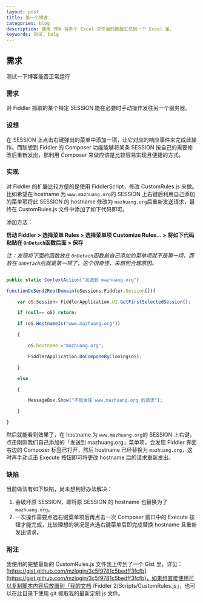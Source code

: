 ```yaml
---
layout: post
title: 第一个博客
categories: blog
description: 使用 VBA 将多个 Excel 文件里的数据汇总到一个 Excel 里。
keywords: 测试, bolg
---
```

## 需求

测试一下博客能否正常运行



### 需求

对 Fiddler 抓取的某个特定 SESSION 能在必要时手动操作发往另一个服务器。

### 设想

在 SESSION 上点击右键弹出的菜单中添加一项，让它对应的响应事件来完成此操作。而联想到 Fiddler 的 Composer 功能能够将某条 SESSION 按自己的需要修改后重新发出，那利用 Composer 来做应该是比较容易实现且便捷的方式。

### 实现

对 Fiddler 的扩展比较方便的是使用 FiddlerScript，修改 CustomRules.js 来做。比如希望在 hostname 为 `www.mazhuang.org`的 SESSION 上右键后利用自己添加的菜单项将此 SESSION 的 hostname 修改为 `mazhuang.org`后重新发送请求，最终在 CustomRules.js 文件中添加了如下代码即可。

添加方法：

**启动 Fiddler > 选择菜单 Rules > 选择菜单项 Customize Rules... > 将如下代码粘贴在 `OnDetach`函数后面 > 保存**

*注：发现将下面的函数放在 `OnDetach`函数前自己添加的菜单项就不是第一项，而放在 `OnDetach`后就是第一项了，这个很奇怪，未想到合理原因。*

```js

public static ContextAction("发送到 mazhuang.org")

functionDoSend2RootDomain(oSessions:Fiddler.Session[]){

    var oS:Session= FiddlerApplication.UI.GetFirstSelectedSession();

    if (null== oS) return;

    if (oS.HostnameIs("www.mazhuang.org"))

    {

        oS.hostname ="mazhuang.org";

        FiddlerApplication.DoComposeByCloning(oS);

    }

    else

    {

        MessageBox.Show("不是发往 www.mazhuang.org 的请求");

    }

}

```

然后就能看到效果了，在 hostname 为 `www.mazhuang.org`的 SESSION 上右键，点击刚刚我们自己添加的「发送到 mazhuang.org」菜单项，会发现 Fiddler 界面右边的 Composer 标签已打开，然后 hostname 已经替换为 `mazhuang.org`，这时再手动点击 Execute 按钮即可将更改 hostname 后的请求重新发出。

### 缺陷

当前做法有如下缺陷，尚未想到好办法解决：

1. 会破坏原 SESSION，即将原 SESSION 的 hostname 也替换为了 `mazhuang.org`。
2. 一次操作需要点选右键菜单项后再点击一次 Composer 窗口中的 Execute 按钮才能完成，比较理想的状况是点选右键菜单后即完成替换 hostname 且重新发出请求。

### 附注

我使用的完整最新的 CustomRules.js 文件我上传到了一个 Gist 里，详见：[https://gist.github.com/mzlogin/3c5f9781c5bedff3fcfb](https://gist.github.com/mzlogin/3c5f9781c5bedff3fcfb)，如果想直接使用可以复制脚本内容后放置到「我的文档 /Fiddler 2/Scripts/CustomRules.js」，也可以在此目录下使用 git 抓取我的最新定制 js 文件。
